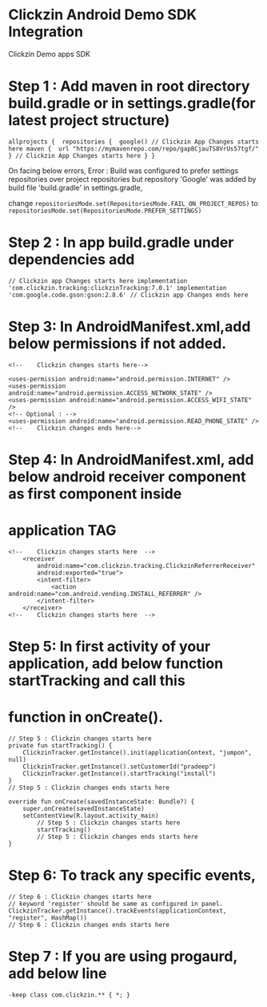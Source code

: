 # Clickzin Android Demo SDK Integration

Clickzin Demo apps SDK

# Step 1 : Add maven in root directory build.gradle or in settings.gradle(for latest project structure)

`allprojects { 
    repositories { 
        google()
        // Clickzin App Changes starts here
        maven { 
            url "https://mymavenrepo.com/repo/gap8CjauTS8VrUs57tgf/"
        }
        // Clickzin App Changes starts here
    }
}`

On facing below errors,
Error : Build was configured to prefer settings repositories over project repositories but
repository 'Google' was added by build file 'build.gradle' in settings.gradle,

change `repositoriesMode.set(RepositoriesMode.FAIL_ON_PROJECT_REPOS)`
to `repositoriesMode.set(RepositoriesMode.PREFER_SETTINGS)`

# Step 2 : In app build.gradle under dependencies add 
`
// Clickzin app Changes starts here
implementation 'com.clickzin.tracking:clickzinTracking:7.0.1'
implementation 'com.google.code.gson:gson:2.8.6'
// Clickzin app Changes ends here
`
# Step 3: In AndroidManifest.xml,add below permissions if not added.
    <!--    Clickzin changes starts here-->

    <uses-permission android:name="android.permission.INTERNET" />
    <uses-permission android:name="android.permission.ACCESS_NETWORK_STATE" />
    <uses-permission android:name="android.permission.ACCESS_WIFI_STATE" />
    <!-- Optional : -->
    <uses-permission android:name="android.permission.READ_PHONE_STATE" />
    <!--    Clickzin changes ends here-->

# Step 4: In AndroidManifest.xml, add below android receiver component as first component inside 
# application TAG

    <!--    Clickzin changes starts here  -->
        <receiver
            android:name="com.clickzin.tracking.ClickzinReferrerReceiver"
            android:exported="true">
            <intent-filter>
                <action android:name="com.android.vending.INSTALL_REFERRER" />
            </intent-filter>
        </receiver>
    <!--    Clickzin changes starts here  -->

# Step 5: In first activity of your application, add below function startTracking and call this
# function in onCreate().

    // Step 5 : Clickzin changes starts here
    private fun startTracking() {
        ClickzinTracker.getInstance().init(applicationContext, "jumpon", null)
        ClickzinTracker.getInstance().setCustomerId("pradeep")
        ClickzinTracker.getInstance().startTracking("install")
    }
    // Step 5 : Clickzin changes ends starts here

    override fun onCreate(savedInstanceState: Bundle?) {
        super.onCreate(savedInstanceState)
        setContentView(R.layout.activity_main)
            // Step 5 : Clickzin changes starts here
            startTracking()
            // Step 5 : Clickzin changes ends starts here
    }

# Step 6: To track any specific events,
    // Step 6 : Clickzin changes starts here
    // keyword 'register' should be same as configured in panel.
    ClickzinTracker.getInstance().trackEvents(applicationContext, "register", HashMap())
    // Step 6 : Clickzin changes ends starts here

# Step 7 : If you are using progaurd, add below line
    -keep class com.clickzin.** { *; }





